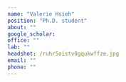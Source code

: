 ```yaml
---
name: "Valerie Hsieh"
position: "Ph.D. student"
about: ""
google_scholar: 
office: ""
lab: ""
headshot: /ruhr5oistv0gqukwffze.jpg
email: ""
phone: ""
---
```

